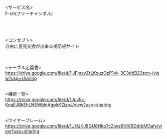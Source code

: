 <サービス名><br>
F-ch(フリーチャンネル)<br>
<br>
<br>
<br>

<コンセプト><br>
自由に意見交換が出来る掲示板サイト  
<br>
<br>

<テーブル定義書><br>
https://drive.google.com/file/d/1iJFmavZrLKxuzOzP1vk_3C3ddB23scn-/view?usp=sharing
<br>
<br>

<機能一覧><br>
https://drive.google.com/file/d/1Juv5k-KoaEJBkEhLNEWblnAgpkKZizoJ/view?usp=sharing
<br>
<br>

<ワイヤーフレーム><br>
https://drive.google.com/file/d/1UHJKJ8GU8Hkb7c2Iwz6NlV9DdtbMOafy/view?usp=sharing
<br>
<br>
